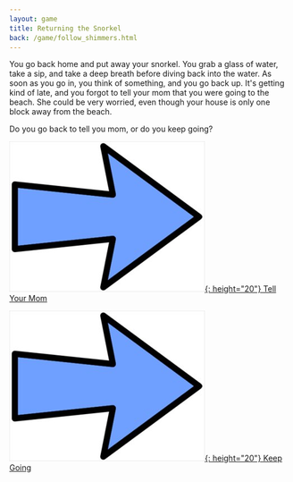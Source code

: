 ```yaml
---
layout: game
title: Returning the Snorkel
back: /game/follow_shimmers.html
---
```


You go back home and put away your snorkel. You grab a glass of water, take a sip, and take a deep breath before diving back into the water. As soon as you go in, you think of something, and you go back up. It's getting kind of late, and you forgot to tell your mom that you were going to the beach. She could be very worried, even though your house is only one block away from the beach.

Do you go back to tell you mom, or do you keep going?

[![Choice1:](/game/images/Arrow.jpg){: height="20"} Tell Your Mom](tell_mom.html)

[![Choice2:](/game/images/Arrow.jpg){: height="20"} Keep Going](keep_going.html)
